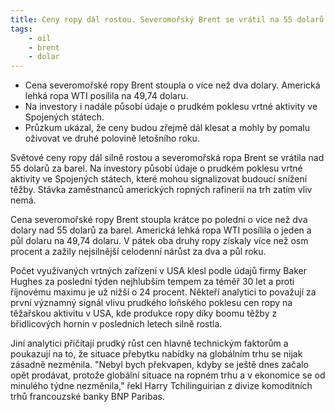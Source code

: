 ```yaml
---
title: Ceny ropy dál rostou. Severomořský Brent se vrátil na 55 dolarů za barel
tags:
    - oil
    - brent
    - dolar
---
```


- Cena severomořské ropy Brent stoupla o více než dva dolary. Americká lehká ropa WTI posílila na 49,74 dolaru.
- Na investory i nadále působí údaje o prudkém poklesu vrtné aktivity ve Spojených státech.
- Průzkum ukázal, že ceny budou zřejmě dál klesat a mohly by pomalu oživovat ve druhé polovině letošního roku.

Světové ceny ropy dál silně rostou a severomořská ropa Brent se vrátila nad 55 dolarů za barel. Na investory působí údaje o prudkém poklesu vrtné aktivity ve Spojených státech, které mohou signalizovat budoucí snížení těžby. Stávka zaměstnanců amerických ropných rafinerií na trh zatím vliv nemá.

Cena severomořské ropy Brent stoupla krátce po poledni o více než dva dolary nad 55 dolarů za barel. Americká lehká ropa WTI posílila o jeden a půl dolaru na 49,74 dolaru. V pátek oba druhy ropy získaly více než osm procent a zažily nejsilnější celodenní nárůst za dva a půl roku.

Počet využívaných vrtných zařízení v USA klesl podle údajů firmy Baker Hughes za poslední týden nejhlubším tempem za téměř 30 let a proti říjnovému maximu je už nižší o 24 procent. Někteří analytici to považují za první významný signál vlivu prudkého loňského poklesu cen ropy na těžařskou aktivitu v USA, kde produkce ropy díky boomu těžby z břidlicových hornin v posledních letech silně rostla.

Jiní analytici přičítají prudký růst cen hlavně technickým faktorům a poukazují na to, že situace přebytku nabídky na globálním trhu se nijak zásadně nezměnila. "Nebyl bych překvapen, kdyby se ještě dnes začalo opět prodávat, protože globální situace na ropném trhu a v ekonomice se od minulého týdne nezměnila," řekl Harry Tchilinguirian z divize komoditních trhů francouzské banky BNP Paribas.
